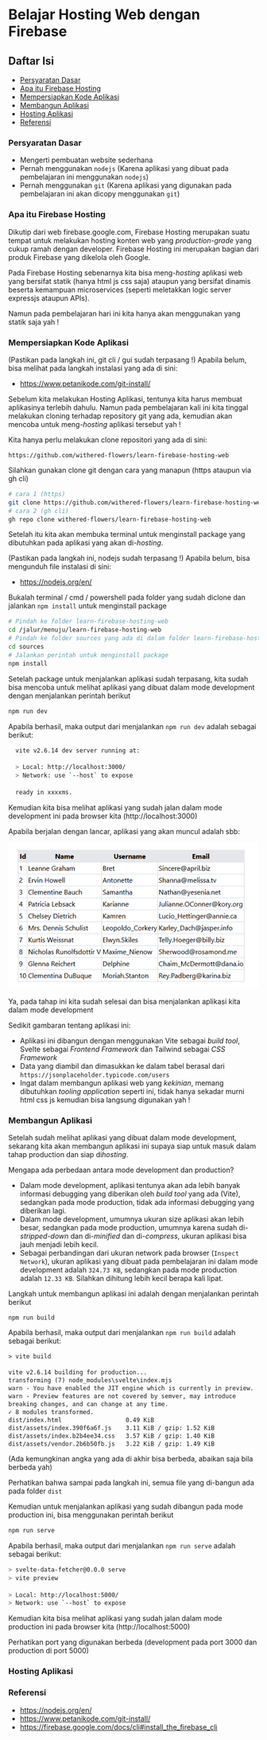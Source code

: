 # Belajar Hosting Web dengan Firebase
## Daftar Isi
- [Persyaratan Dasar](#persyaratan-dasar)
- [Apa itu Firebase Hosting](#apa-itu-firebase-hosting)
- [Mempersiapkan Kode Aplikasi](#mempersiapkan-kode-aplikasi)
- [Membangun Aplikasi](#membangun-aplikasi)
- [Hosting Aplikasi](#hosting-aplikasi)
- [Referensi](#referensi)

### Persyaratan Dasar
- Mengerti pembuatan website sederhana
- Pernah menggunakan `nodejs` (Karena aplikasi yang dibuat pada pembelajaran ini menggunakan `nodejs`)
- Pernah menggunakan `git` (Karena aplikasi yang digunakan pada pembelajaran ini akan dicopy menggunakan `git`)

### Apa itu Firebase Hosting
Dikutip dari web firebase.google.com, Firebase Hosting merupakan suatu tempat untuk melakukan hosting konten web yang *production-grade* yang cukup ramah dengan developer. Firebase Hosting ini merupakan bagian dari produk Firebase yang dikelola oleh Google.

Pada Firebase Hosting sebenarnya kita bisa meng-*hosting* aplikasi web yang bersifat statik (hanya html js css saja) ataupun yang bersifat dinamis beserta kemampuan microservices (seperti meletakkan logic server expressjs ataupun APIs).

Namun pada pembelajaran hari ini kita hanya akan menggunakan yang statik saja yah !

### Mempersiapkan Kode Aplikasi
(Pastikan pada langkah ini, git cli / gui sudah terpasang !)
Apabila belum, bisa melihat pada langkah instalasi yang ada di sini:
- https://www.petanikode.com/git-install/

Sebelum kita melakukan Hosting Aplikasi, tentunya kita harus membuat aplikasinya terlebih dahulu. Namun pada pembelajaran kali ini kita tinggal melakukan cloning terhadap repository git yang ada, kemudian akan mencoba untuk meng-*hosting* aplikasi tersebut yah !

Kita hanya perlu melakukan clone repositori yang ada di sini:
```
https://github.com/withered-flowers/learn-firebase-hosting-web
```
Silahkan gunakan clone git dengan cara yang manapun (https ataupun via gh cli)

```bash
# cara 1 (https)
git clone https://github.com/withered-flowers/learn-firebase-hosting-web.git
# cara 2 (gh cli)
gh repo clone withered-flowers/learn-firebase-hosting-web
```

Setelah itu kita akan membuka terminal untuk menginstall package yang dibutuhkan pada aplikasi yang akan di-*hosting*.

(Pastikan pada langkah ini, nodejs sudah terpasang !)
Apabila belum, bisa mengunduh file instalasi di sini:
- https://nodejs.org/en/

Bukalah terminal / cmd / powershell pada folder yang sudah diclone dan jalankan `npm install` untuk menginstall package

```bash
# Pindah ke folder learn-firebase-hosting-web
cd /jalur/menuju/learn-firebase-hosting-web
# Pindah ke folder sources yang ada di dalam folder learn-firebase-hosting-web
cd sources
# Jalankan perintah untuk menginstall package
npm install
```

Setelah package untuk menjalankan aplikasi sudah terpasang, kita sudah bisa mencoba untuk melihat aplikasi yang dibuat dalam mode development dengan menjalankan perintah berikut

```bash
npm run dev
```

Apabila berhasil, maka output dari menjalankan `npm run dev` adalah sebagai berikut:

```bash
  vite v2.6.14 dev server running at:

  > Local: http://localhost:3000/
  > Network: use `--host` to expose

  ready in xxxxms.
```

Kemudian kita bisa melihat aplikasi yang sudah jalan dalam mode development ini pada browser kita (http://localhost:3000)

Apabila berjalan dengan lancar, aplikasi yang akan muncul adalah sbb:

![Image Aplikasi](/assets/image01.png)

Ya, pada tahap ini kita sudah selesai dan bisa menjalankan aplikasi kita dalam mode development

Sedikit gambaran tentang aplikasi ini:
- Aplikasi ini dibangun dengan menggunakan Vite sebagai *build tool*, Svelte sebagai *Frontend Framework* dan Tailwind sebagai *CSS Framework*
- Data yang diambil dan dimasukkan ke dalam tabel berasal dari `https://jsonplaceholder.typicode.com/users`
- Ingat dalam membangun aplikasi web yang *kekinian*, memang dibutuhkan *tooling application* seperti ini, tidak hanya sekadar murni html css js kemudian bisa langsung digunakan yah !

### Membangun Aplikasi
Setelah sudah melihat aplikasi yang dibuat dalam mode development, sekarang kita akan membangun aplikasi ini supaya siap untuk masuk dalam tahap production dan siap di*hosting*.

Mengapa ada perbedaan antara mode development dan production?
- Dalam mode development, aplikasi tentunya akan ada lebih banyak informasi debugging yang diberikan oleh *build tool* yang ada (Vite), sedangkan pada mode production, tidak ada informasi debugging yang diberikan lagi.
- Dalam mode development, umumnya ukuran size aplikasi akan lebih besar, sedangkan pada mode production, umumnya karena sudah di-*stripped-down* dan di-*minified* dan di-*compress*, ukuran aplikasi bisa jauh menjadi lebih kecil.
- Sebagai perbandingan dari ukuran network pada browser (`Inspect Network`), ukuran aplikasi yang dibuat pada pembelajaran ini dalam mode development adalah `324.73 KB`, sedangkan pada mode production adalah `12.33 KB`. Silahkan dihitung lebih kecil berapa kali lipat.

Langkah untuk membangun aplikasi ini adalah dengan menjalankan perintah berikut
```
npm run build
```

Apabila berhasil, maka output dari menjalankan `npm run build` adalah sebagai berikut:

```text
> vite build

vite v2.6.14 building for production...
transforming (7) node_modules\svelte\index.mjs
warn - You have enabled the JIT engine which is currently in preview.
warn - Preview features are not covered by semver, may introduce breaking changes, and can change at any time.
✓ 8 modules transformed.
dist/index.html                  0.49 KiB
dist/assets/index.390f6a6f.js    3.11 KiB / gzip: 1.52 KiB
dist/assets/index.b2b4ee34.css   3.57 KiB / gzip: 1.40 KiB
dist/assets/vendor.2b6b50fb.js   3.22 KiB / gzip: 1.49 KiB
```

(Ada kemungkinan angka yang ada di akhir bisa berbeda, abaikan saja bila berbeda yah)

Perhatikan bahwa sampai pada langkah ini, semua file yang di-bangun ada pada folder `dist`

Kemudian untuk menjalankan aplikasi yang sudah dibangun pada mode production ini, bisa menggunakan perintah berikut

```bash
npm run serve
```

Apabila berhasil, maka output dari menjalankan `npm run serve` adalah sebagai berikut:

```bash
> svelte-data-fetcher@0.0.0 serve
> vite preview

> Local: http://localhost:5000/
> Network: use `--host` to expose
```

Kemudian kita bisa melihat aplikasi yang sudah jalan dalam mode production ini pada browser kita (http://localhost:5000)

Perhatikan port yang digunakan berbeda (development pada port 3000 dan production di port 5000)

### Hosting Aplikasi

### Referensi
- https://nodejs.org/en/
- https://www.petanikode.com/git-install/
- https://firebase.google.com/docs/cli#install_the_firebase_cli